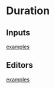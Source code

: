 # Duration

## Inputs

[examples](actualize://example-group?name=durationInput)

## Editors

[examples](actualize://example-group?name=durationEditor)
